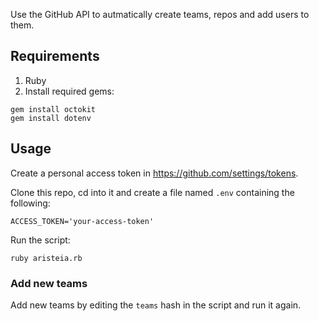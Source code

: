 Use the GitHub API to autmatically create teams, repos and add users to them.

## Requirements

1. Ruby
1. Install required gems:
  ```
  gem install octokit
  gem install dotenv
  ```

## Usage

Create a personal access token in <https://github.com/settings/tokens>.

Clone this repo, cd into it and create a file named `.env` containing the
following:

```
ACCESS_TOKEN='your-access-token'
```

Run the script:

```
ruby aristeia.rb
```

### Add new teams

Add new teams by editing the `teams` hash in the script and run it again.
